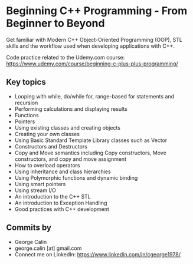 # Beginning C++ Programming - From Beginner to Beyond
Get familiar with Modern C++ Object-Oriented Programming (OOP), STL skills and the workflow used when developing applications with C++. 

Code practice related to the Udemy.com course: https://www.udemy.com/course/beginning-c-plus-plus-programming/

## Key topics

* Looping with while, do/while for, range-based for statements and recursion
* Performing calculations and displaying results
* Functions
* Pointers
* Using existing classes and creating objects
* Creating your own classes
* Using Basic Standard Template Library classes such as Vector
* Constructors and Destructors
* Copy and Move semantics including Copy constructors, Move constructors, and copy and move assignment 
* How to overload operators
* Using inheritance and class hierarchies
* Using Polymorphic functions and dynamic binding 
* Using smart pointers
* Using stream I/O
* An introduction to the C++ STL
* An introduction to Exception Handling
* Good practices with C++ development

## Commits by
* George Calin
* george.calin [at] gmail.com
* Connect me on LinkedIn: https://www.linkedin.com/in/cgeorge1978/

